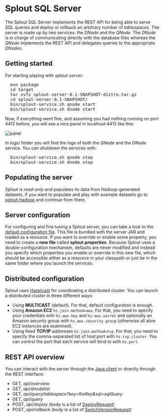 Splout SQL Server
=================

The Splout SQL Server implements the REST API for being able to serve SQL queries and deploy or rollback an arbitrary number of *tablespaces*. The server is made up by two services: the *DNode* and the *QNode*. The *DNode* is in charge of communicating directly with the database files whereas the *QNode* implements the REST API and delegates queries to the appropriate *DNodes*.

Getting started
---------------

For starting playing with *splout-server*:

<pre>
  mvn package
  cd target
  tar xvfz splout-server-0.1-SNAPSHOT-distro.tar.gz
  cd splout-server-0.1-SNAPSHOT/
  bin/splout-service.sh qnode start
  bin/splout-service.sh dnode start
</pre>

Now, if everything went fine, and assuming you had nothing running on port 4412 before, you will see a nice panel in localhost:4412 like this:

![panel](https://raw.github.com/datasalt/splout-db/master/splout-server/Panel.png)

In logs/ folder you will find the logs of both the *QNode* and the *DNode* service. You can shutdown the services with:

<pre>
  bin/splout-service.sh qnode stop
  bin/splout-service.sh dnode stop
</pre>

Populating the server
---------------------

Splout is *read-only* and populates its data from Hadoop-generated datasets. If you want to populate and play with example datasets go to [splout-hadoop](https://github.com/datasalt/splout-db/tree/master/splout-hadoop) and continue from there. 

Server configuration
--------------------

For configuring and fine tuning a Splout server, you can take a look to the [default configuration file](https://github.com/datasalt/splout-db/blob/master/splout-server/src/main/resources/splout.properties.default). This file is bundled with the server JAR and loaded as a resource. If you want to override or enable some property, you need to create a **new file** called **splout.properties**. Because Splout uses a double-configuration mechanism, defaults are never modified and instead you specify which properties you enable or override in this new file, which should be accessible either as a resource in your classpath or just be in the same folder where you launch the services.

Distributed configuration
-------------------------

Splout uses [Hazelcast](http://www.hazelcast.com/) for coordinating a distributed cluster. You can launch a distributed cluster in three different ways:

- Using **MULTICAST** (default). For that, default configuration is enough.
- Using **Amazon EC2** <code>hz.join.method=aws</code>. For that, you need to specify your credentials with <code>hz.aws.key</code> and <code>hz.aws.secret</code> and optionally an Amazon security group with <code>hz.aws.security.group</code> (otherwise all alive EC2 instances are examined).
- Using fixed **TCP/IP** addresses <code>hz.join.method=tcp</code>. For that, you need to specify the comma-separated list of host:port with <code>hz.tcp.cluster</code>. You can control the port that each service will bind to with <code>hz.port</code>.

REST API overview
-----------------

You can interact with the server through the [Java client](https://github.com/datasalt/splout-db/tree/master/splout-javaclient) or directly through the REST interface:

* GET, *api/overview*
* GET, *api/dnodelist*
* GET, *api/query/tablespace?key=theKey&sql=sqlQuery*
* GET, *api/query*
* POST, *api/deploy* (body is a list of [DeployRequest](https://github.com/datasalt/splout-db/blob/master/splout-commons/src/main/java/com/splout/db/qnode/beans/DeployRequest.java))
* POST, *api/rollback* (body is a list of [SwitchVersionRequest](https://github.com/datasalt/splout-db/blob/master/splout-commons/src/main/java/com/splout/db/qnode/beans/SwitchVersionRequest.java))
